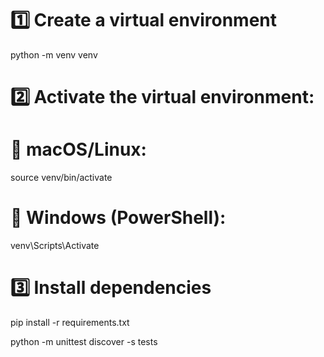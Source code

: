 # 1️⃣ Create a virtual environment
python -m venv venv

# 2️⃣ Activate the virtual environment:
# 🔹 macOS/Linux:
source venv/bin/activate

# 🔹 Windows (PowerShell):
venv\Scripts\Activate

# 3️⃣ Install dependencies
pip install -r requirements.txt


python -m unittest discover -s tests

